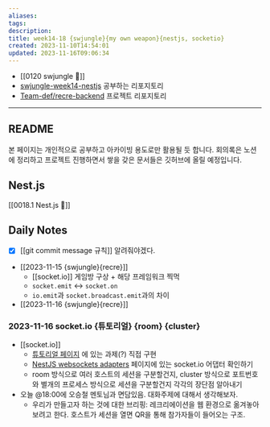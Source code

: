 ```yaml
---
aliases: 
tags: 
description:
title: week14-18 {swjungle}{my own weapon}{nestjs, socketio}
created: 2023-11-10T14:54:01
updated: 2023-11-16T09:06:34
---
```

- [[0120 swjungle 🤖]]
- [swjungle-week14-nestjs](https://github.com/ChoiWheatley/swjungle-week14-nestjs) 공부하는 리포지토리
- [Team-def/recre-backend](https://github.com/Team-def/recre-backend) 프로젝트 리포지토리
___

## README

본 페이지는 개인적으로 공부하고 아카이빙 용도로만 활용될 듯 합니다. 회의록은 노션에 정리하고 프로젝트 진행하면서 쌓을 갖은 문서들은 깃허브에 올릴 예정입니다.

## Nest.js

[[0018.1 Nest.js 🪺]]

## Daily Notes

- [x] [[git commit message 규칙]] 알려줘야겠다.
- [[2023-11-15 {swjungle}{recre}]]
	- [[socket.io]] 게임방 구상 + 해당 프레임워크 찍먹 
	- `socket.emit` ↔️ `socket.on`
	- `io.emit`과 `socket.broadcast.emit`과의 차이
- [[2023-11-16 {swjungle}{recre}]]

### 2023-11-16 socket.io {튜토리얼} {room} {cluster}

- [[socket.io]]
	- [튜토리얼 페이지](https://socket.io/get-started/chat) 에 있는 과제(?) 직접 구현 
	- [NestJS websockets adapters](https://docs.nestjs.com/websockets/adapter#extend-socketio) 페이지에 있는 socket.io 어댑터 확인하기
	- room 방식으로 여러 호스트의 세션을 구분할건지, cluster 방식으로 포트번호와 별개의 프로세스 방식으로 세션을 구분할건지 각각의 장단점 알아내기
- 오늘 @18:00에 오승철 멘토님과 면담있음. 대화주제에 대해서 생각해보자.
	- 우리가 만들고자 하는 것에 대한 브리핑: 레크리에이션을 웹 환경으로 옮겨놓아보려고 한다. 호스트가 세션을 열면 QR을 통해 참가자들이 들어오는 구조. 
